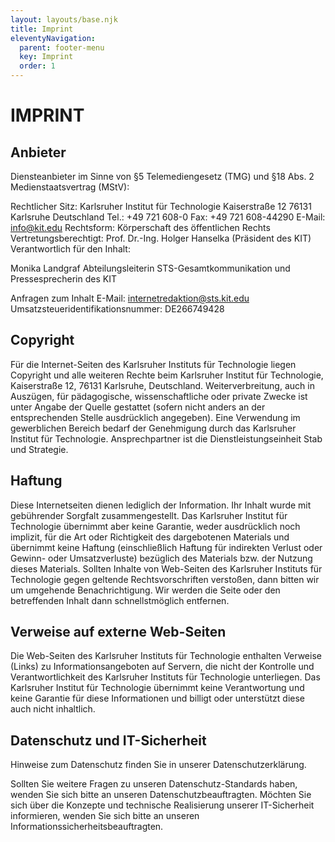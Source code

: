 ```yaml
---
layout: layouts/base.njk
title: Imprint
eleventyNavigation:
  parent: footer-menu
  key: Imprint
  order: 1
---
```


# IMPRINT

## Anbieter

Diensteanbieter im Sinne von §5 Telemediengesetz (TMG) und §18 Abs. 2 Medienstaatsvertrag (MStV):

Rechtlicher Sitz: Karlsruher Institut für Technologie
Kaiserstraße 12
76131 Karlsruhe
Deutschland
Tel.: +49 721 608-0
Fax: +49 721 608-44290
E-Mail: info@kit.edu
Rechtsform: Körperschaft des öffentlichen Rechts
Vertretungsberechtigt: Prof. Dr.-Ing. Holger Hanselka (Präsident des KIT)
Verantwortlich für den Inhalt:

Monika Landgraf
Abteilungsleiterin STS-Gesamtkommunikation und Pressesprecherin des KIT

Anfragen zum Inhalt
E-Mail: internetredaktion@sts.kit.edu
Umsatzsteueridentifikationsnummer: DE266749428

## Copyright

Für die Internet-Seiten des Karlsruher Instituts für Technologie liegen Copyright und alle weiteren Rechte beim Karlsruher Institut für Technologie, Kaiserstraße 12, 76131 Karlsruhe, Deutschland. Weiterverbreitung, auch in Auszügen, für pädagogische, wissenschaftliche oder private Zwecke ist unter Angabe der Quelle gestattet (sofern nicht anders an der entsprechenden Stelle ausdrücklich angegeben). Eine Verwendung im gewerblichen Bereich bedarf der Genehmigung durch das Karlsruher Institut für Technologie. Ansprechpartner ist die Dienstleistungseinheit Stab und Strategie.

## Haftung

Diese Internetseiten dienen lediglich der Information. Ihr Inhalt wurde mit gebührender Sorgfalt zusammengestellt. Das Karlsruher Institut für Technologie übernimmt aber keine Garantie, weder ausdrücklich noch implizit, für die Art oder Richtigkeit des dargebotenen Materials und übernimmt keine Haftung (einschließlich Haftung für indirekten Verlust oder Gewinn- oder Umsatzverluste) bezüglich des Materials bzw. der Nutzung dieses Materials. Sollten Inhalte von Web-Seiten des Karlsruher Instituts für Technologie gegen geltende Rechtsvorschriften verstoßen, dann bitten wir um umgehende Benachrichtigung. Wir werden die Seite oder den betreffenden Inhalt dann schnellstmöglich entfernen.

## Verweise auf externe Web-Seiten

Die Web-Seiten des Karlsruher Instituts für Technologie enthalten Verweise (Links) zu Informationsangeboten auf Servern, die nicht der Kontrolle und Verantwortlichkeit des Karlsruher Instituts für Technologie unterliegen. Das Karlsruher Institut für Technologie übernimmt keine Verantwortung und keine Garantie für diese Informationen und billigt oder unterstützt diese auch nicht inhaltlich.

## Datenschutz und IT-Sicherheit

Hinweise zum Datenschutz finden Sie in unserer Datenschutzerklärung.

Sollten Sie weitere Fragen zu unseren Datenschutz-Standards haben, wenden Sie sich bitte an unseren Datenschutzbeauftragten. Möchten Sie sich über die Konzepte und technische Realisierung unserer IT-Sicherheit informieren, wenden Sie sich bitte an unseren Informationssicherheitsbeauftragten.
